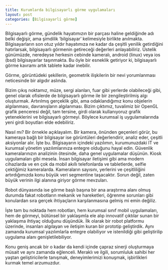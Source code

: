 ```yaml
---
title: Kurumlarda bilgisayarlı görme uygulamaları
layout: post 
categories: [Bilgisayarli görme]
--- 
```



<p>Bilgisayarlı görme, gündelik hayatımızın bir parçası haline geldiğinde adı belki değişir, ama şimdilik ‘bilgisayar’
  kelimesiyle birlikte anılmakta. Bilgisayarların son otuz yıldır hayatımıza ne kadar da çeşitli yenilik getirdiğini
  hatırlarsak, bilgisayarlı görmenin getireceği değerleri anlayabiliriz. Üstelik günümüzde, neredeyse herkesin cebinde
  kameralı, android (linux) veya ios (bsd) bilgisayarlar taşınmakta. Bu öyle bir esneklik getiriyor ki, bilgisayarlı
  görme kavramı artık tablete kadar inebilir.</p>

<p>Görme, görüntüdeki şekillerin, geometrik ilişkilerin bir nevi yorumlanması neticesinde bir algıdır aslında.</p>

<p>Bizim çıkış noktamız, müze, sergi alanları, fuar gibi yerlerde olabileceği gibi, genel olarak ofislerde de
  bilgisayarlı görme ile bir zengileştirilmiş algı oluşturmak. Artırılmış gerçeklik gibi, ama odaklandığımız konu
  objelerin algılanması, davranışların algılanması. Bizim çıktımız, tuvalimiz bir OpenGL grafik penceresi değil, tam
  tersine, girdi olarak kullanıyoruz grafik yeteneklerini ve bilgisayarlı görmeyi. Böylece kurumsal iş uygulamalarında
  yeni girdi boyutları elde edebiliriz.</p>

<p>Nasıl mı? Bir örnekle açıklayalım. Bir kamera, önünden geçenleri görür, bu kameraya bağlı bir bilgisayar ise
  görüntüleri değerlendirir, analiz eder, çeşitli aksiyonlar alır. İşte bu. Bilgisayarın içindeki yazılımın,
  kurumunuzdaki IT ve kurumsal yönetim yazılımlarınıza entegre olduğunu hayal edin. Güvenlik kameralarınızın analizinin
  ötesinde, daha genel uygulamalar düşünün. Kiosk uygulamaları gibi mesela. İnsan bilgisayar iletişimi gibi ama modern
  cihazlarda ve en çok da mobil akıllı telefonlarda ve tabletlerde, selfie çektiğimiz kameralarda. Kameraların sayısını,
  yerlerini ve çeşitliliğini artırdığımızda konu büyük veri segmentine taşacaktır. Sorun değil, zaten büyük verinin ilgi
  alanına giriyor görme mevzuları.</p>

<p>Robot dünyasında ise görme başlı başına bir ana araştırma alanı olmuş durumda fakat robotların mekanik ve
  hareketleri, öğrenme sorunları gibi konulardan sıra gerçek ihtiyaçların karşılanmasına gelmiş mi emin değiliz.</p>

<p>İşte tam bu noktada hem robotları, hem kurumsal sınıf mobil uygulamaları, hem de görmeyi, bütünsel bir yaklaşımla ele
  alıp innovatif çıktılar sunan bir yaklaşıma ihtiyaç olduğunu düşündük. İlk olarak bir robot platformu üzerinde,
  insanları algılayan ve iletişim kuran bir prototip geliştirdik. Aynı zamanda kurumsal yazılımlarla entegre olabiliyor
  ve istenildiği gibi geliştirilip uygulama alanı genişletilebiliyor.</p>

<p>Konu geniş ancak bir o kadar da kendi içinde çapraz sinerji oluşturmaya müsait ve aynı zamanda eğlenceli. Meraklı ve
  ilgili, sorumluluk sahibi her yaştan geliştiricilerle tanışmak, deneyimlerimizi konuşmak, işbirlikleri kurmak temel
  arzumuzdur.</p>